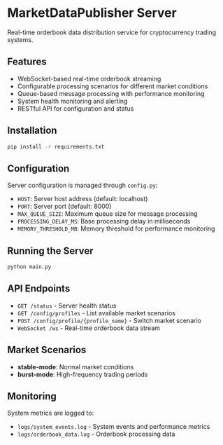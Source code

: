 # MarketDataPublisher Server

Real-time orderbook data distribution service for cryptocurrency trading systems.

## Features

- WebSocket-based real-time orderbook streaming
- Configurable processing scenarios for different market conditions
- Queue-based message processing with performance monitoring
- System health monitoring and alerting
- RESTful API for configuration and status

## Installation

```bash
pip install -r requirements.txt
```

## Configuration

Server configuration is managed through `config.py`:

- `HOST`: Server host address (default: localhost)
- `PORT`: Server port (default: 8000)
- `MAX_QUEUE_SIZE`: Maximum queue size for message processing
- `PROCESSING_DELAY_MS`: Base processing delay in milliseconds
- `MEMORY_THRESHOLD_MB`: Memory threshold for performance monitoring

## Running the Server

```bash
python main.py
```

## API Endpoints

- `GET /status` - Server health status
- `GET /config/profiles` - List available market scenarios
- `POST /config/profile/{profile_name}` - Switch market scenario
- `WebSocket /ws` - Real-time orderbook data stream

## Market Scenarios

- **stable-mode**: Normal market conditions
- **burst-mode**: High-frequency trading periods

## Monitoring

System metrics are logged to:
- `logs/system_events.log` - System events and performance metrics
- `logs/orderbook_data.log` - Orderbook processing data